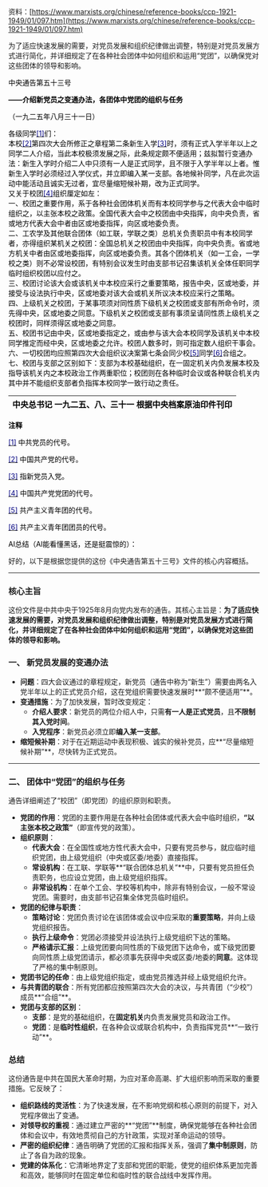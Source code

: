 资料：[https://www.marxists.org/chinese/reference-books/ccp-1921-1949/01/097.htm](https://www.marxists.org/chinese/reference-books/ccp-1921-1949/01/097.htm)

为了适应快速发展的需要，对党员发展和组织纪律做出调整，特别是对党员发展方式进行简化，并详细规定了在各种社会团体中如何组织和运用“党团”，以确保党对这些团体的领导和影响。



<font style="color:rgb(0, 0, 0);">中央通告第五十三号</font>

**<font style="color:rgb(0, 0, 0);">——介绍新党员之变通办法，各团体中党团的组织与任务</font>**

<font style="color:rgb(0, 0, 0);">（一九二五年八月三十一日）</font>

  
  
<font style="color:rgb(0, 0, 0);">各级同学</font>[<font style="color:rgb(0, 0, 128);">[1]</font>](https://www.marxists.org/chinese/reference-books/ccp-1921-1949/01/097.htm#_ftn1)<font style="color:rgb(0, 0, 0);">们：</font>  
<font style="color:rgb(0, 0, 0);"> 本校</font>[<font style="color:rgb(0, 0, 128);">[2]</font>](https://www.marxists.org/chinese/reference-books/ccp-1921-1949/01/097.htm#_ftn2)<font style="color:rgb(0, 0, 0);">第四次大会所修正之章程第二条新生入学</font>[<font style="color:rgb(0, 0, 128);">[3]</font>](https://www.marxists.org/chinese/reference-books/ccp-1921-1949/01/097.htm#_ftn3)<font style="color:rgb(0, 0, 0);">时，须有正式入学半年以上之同学二人介绍，当此本校极须发展之际，此条规定颇不便适用；兹拟暂行变通办法：新生入学时介绍二人中只须有一人是正式同学，且不限于入学半年以上者。惟新生入学时必须经过入学仪式，并立即编入某一支部。各地候补同学，凡在此次运动中能活动且诚实无过者，宜尽量缩短候补期，改为正式同学。</font>  
<font style="color:rgb(0, 0, 0);"> 又关于校团</font>[<font style="color:rgb(0, 0, 128);">[4]</font>](https://www.marxists.org/chinese/reference-books/ccp-1921-1949/01/097.htm#_ftn4)<font style="color:rgb(0, 0, 0);">组织厘定如左：</font>  
<font style="color:rgb(0, 0, 0);"> 一、校团之重要作用，系于各种社会团体机关而有本校同学参与之代表大会中临时组织之，以主张本校之政策。全国代表大会中之校团由中央指挥，向中央负责，省或地方代表大会中者由区或地委指挥，向区或地委负责。</font>  
<font style="color:rgb(0, 0, 0);"> 二、工农学及其他联合团体（如工联，学联之类）总机关负责职员中有本校同学者，亦得组织某机关之校团：全国总机关之校团由中央指挥，向中央负责。省或地方机关中者由区或地委指挥，向区或地委负责。其各个团体机关（如一工会，一学校之类）则不必常设校团，有特别会议发生时由支部书记召集该机关全体任职同学临时组织校团以应付之。</font>  
<font style="color:rgb(0, 0, 0);"> 三、校团讨论该大会或该机关中本校应采行之重要策略，报告中央，区或地委，并接受与设法执行中央，区或地委对该大会或机关所议决本校应采行之策略。</font>  
<font style="color:rgb(0, 0, 0);"> 四、上级机关之校团，于某事项须对同性质下级机关之校团或支部有所命令时，须先得中央，区或地委之同意。下级机关之校团或支部有事须呈请同性质上级机关之校团时，同样须得区或地委之同意。</font>  
<font style="color:rgb(0, 0, 0);"> 五、校团书记由中央，区或地委指定之，或由参与该大会本校同学及该机关中本校同学推定而经中央，区或地委之允许。校团人数多时，则可指定数人组织干事会。</font>  
<font style="color:rgb(0, 0, 0);"> 六、一切校团均应照第四次大会组织议决案第七条会同少校</font>[<font style="color:rgb(0, 0, 128);">[5]</font>](https://www.marxists.org/chinese/reference-books/ccp-1921-1949/01/097.htm#_ftn5)<font style="color:rgb(0, 0, 0);">同学</font>[<font style="color:rgb(0, 0, 128);">[6]</font>](https://www.marxists.org/chinese/reference-books/ccp-1921-1949/01/097.htm#_ftn6)<font style="color:rgb(0, 0, 0);">合组之。</font>  
<font style="color:rgb(0, 0, 0);"> 七、校团与支部之区别如下：支部为本校基础组织，在一固定机关内负发展本校及指导该机关内之本校政治工作两重职位；校团则在各种临时会议或各种联合机关内其中并不能组织支部者负指挥本校同学一致行动之责任。</font>  
  
  


| <font style="color:rgb(0, 0, 0);"> 中央总书记   </font><font style="color:rgb(0, 0, 0);">一九二五、八、三十一   </font><font style="color:rgb(0, 0, 0);">根据中央档案原油印件刊印</font> |
| --- |


**<font style="color:rgb(0, 0, 0);">注释</font>**  
  
[<font style="color:rgb(0, 0, 128);">[1]</font>](https://www.marxists.org/chinese/reference-books/ccp-1921-1949/01/097.htm#_ftnref1)<font style="color:rgb(0, 0, 0);"> 中共党员的代号。</font>  
  
[<font style="color:rgb(0, 0, 128);">[2]</font>](https://www.marxists.org/chinese/reference-books/ccp-1921-1949/01/097.htm#_ftnref2)<font style="color:rgb(0, 0, 0);"> 中国共产党的代号。</font>  
  
[<font style="color:rgb(0, 0, 128);">[3]</font>](https://www.marxists.org/chinese/reference-books/ccp-1921-1949/01/097.htm#_ftnref3)<font style="color:rgb(0, 0, 0);"> 指新党员入党。</font>  
  
[<font style="color:rgb(0, 0, 128);">[4]</font>](https://www.marxists.org/chinese/reference-books/ccp-1921-1949/01/097.htm#_ftnref4)<font style="color:rgb(0, 0, 0);"> 中国共产党党团的代号。</font>  
  
[<font style="color:rgb(0, 0, 128);">[5]</font>](https://www.marxists.org/chinese/reference-books/ccp-1921-1949/01/097.htm#_ftnref5)<font style="color:rgb(0, 0, 0);"> 共产主义青年团的代号。</font>  
  
[<font style="color:rgb(0, 0, 128);">[6]</font>](https://www.marxists.org/chinese/reference-books/ccp-1921-1949/01/097.htm#_ftnref6)<font style="color:rgb(0, 0, 0);"> 共产主义青年团团员的代号。</font>

<font style="color:rgb(0, 0, 0);"></font>

<font style="color:rgb(0, 0, 0);">AI总结（AI能看懂黑话，还是挺震惊的）：</font>

好的，以下是根据您提供的这份《中央通告第五十三号》文件的核心内容概括。

---

### **核心主旨**
这份文件是中共中央于1925年8月向党内发布的通告。其核心主旨是：**为了适应快速发展的需要，对党员发展和组织纪律做出调整，特别是对党员发展方式进行简化，并详细规定了在各种社会团体中如何组织和运用“党团”，以确保党对这些团体的领导和影响。**

### **一、 新党员发展的变通办法**
+ **问题**：四大会议通过的章程规定，新党员（通告中称为“新生”）需要由两名入党半年以上的正式党员介绍，这在党组织需要快速发展时**“颇不便适用”**。
+ **变通措施**：为了加快发展，暂时改变规定：
    - **介绍人要求**：新党员的两位介绍人中，只需**有一人是正式党员**，且**不限制其入党时间**。
    - **入党程序**：新党员必须立即**编入某一支部**。
+ **缩短候补期**：对于在近期运动中表现积极、诚实的候补党员，应**“尽量缩短候补期”**，尽快转为正式党员。

---

### **二、 团体中“党团”的组织与任务**
通告详细阐述了“校团”（即党团）的组织原则和职责。

+ **党团的作用**：党团的主要作用是在各种社会团体或代表大会中临时组织，**“以主张本校之政策”**（即宣传党的政策）。
+ **组织原则**：
    - **代表大会**：在全国性或地方性代表大会中，只要有党员参与，就应临时组织党团，由上级党组织（中央或区委/地委）直接指挥。
    - **常设机构**：在工联、学联等**“联合团体总机关”**中，只要有党员担任负责职务，也应设立党团，由上级党组织指挥。
    - **非常设机构**：在单个工会、学校等机构中，除非有特别会议，一般不常设党团。需要时，由支部书记召集全体党员临时组织。
+ **党团的纪律与职责**：
    - **策略讨论**：党团负责讨论在该团体或会议中应采取的**重要策略**，并向上级党组织报告。
    - **执行上级命令**：党团必须接受并设法执行上级党组织下达的策略。
    - **严格请示汇报**：上级党团要向同性质的下级党团下达命令，或下级党团要向同性质上级党团请示，都必须事先获得中央或区委/地委的**同意**。这体现了严格的集中制原则。
+ **党团书记的任命**：由上级党组织指定，或由党员推选并经上级党组织允许。
+ **与共青团的联合**：所有党团都应按照第四次大会的决议，与共青团（“少校”）成员**“合组”**。
+ **党团与支部的区别**：
    - **支部**：是党的基础组织，在**固定机关**内负责发展党员和政治工作。
    - **党团**：是**临时性组织**，在各种会议或联合机构中，负责指挥党员**“一致行动”**。

### **总结**
这份通告是中共在国民大革命时期，为应对革命高潮、扩大组织影响而采取的重要措施。它反映了：

+ **组织路线的灵活性**：为了快速发展，在不影响党纲和核心原则的前提下，对入党程序做出了变通。
+ **对领导权的重视**：通过建立严密的**“党团”**制度，确保党能够在各种社会团体和会议中，有效地贯彻自己的方针政策，实现对革命运动的领导。
+ **严密的组织纪律**：通告明确了党团的汇报和指挥关系，强调了**集中制原则**，防止了各自为政的现象。
+ **党建的体系化**：它清晰地界定了支部和党团的职能，使党的组织体系更加完善和高效，能够同时在固定单位和临时性的联合战线中发挥作用。

